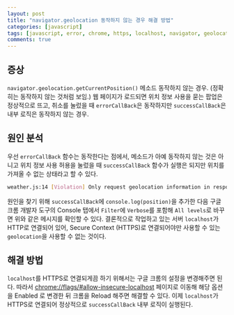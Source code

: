 ```yaml
---
layout: post
title: "navigator.geolocation 동작하지 않는 경우 해결 방법"
categories: [javascript]
tags: [javascript, error, chrome, https, localhost, navigator, geolocation]
comments: true
---
```


## 증상

`navigator.geolocation.getCurrentPosition()` 메소드 동작하지 않는 경우. (정확히는 동작하지 않는 것처럼 보임.) 웹 페이지가 로드되면 위치 정보 사용을 묻는 팝업은 정상적으로 뜨고, 취소를 눌렀을 때 `errorCallBack`은 동작하지만 `successCallBack`은 내부 로직은 동작하지 않는 경우.

## 원인 분석

우선 `errorCallBack` 함수는 동작한다는 점에서, 메소드가 아예 동작하지 않는 것은 아니고 위치 정보 사용 허용을 눌렀을 때 `successCallBack` 함수가 실행은 되지만 위치를 가져올 수 없는 상태라고 할 수 있다.

```bash
weather.js:14 [Violation] Only request geolocation information in response to a user gesture.
```

원인을 찾기 위해 `successCallBack`에 `console.log(position)`을 추가한 다음 구글 크롬 개발자 도구의 Console 탭에서 `Filter`에 `Verbose`를 포함해 `All levels`로 바꾸면 위와 같은 메시지를 확인할 수 있다. 결론적으로 작업하고 있는 서버 `localhost`가 HTTP로 연결되어 있어, Secure Context (HTTPS)로 연결되어야만 사용할 수 있는 `geolocation`을 사용할 수 없는 것이다.

## 해결 방법

`localhost`를 HTTPS로 연결되게끔 하기 위해서는 구글 크롬의 설정을 변경해주면 된다. 따라서 [chrome://flags/#allow-insecure-localhost](chrome://flags/#allow-insecure-localhost) 페이지로 이동해 해당 옵션을 Enabled 로 변경한 뒤 크롬을 Reload 해주면 해결할 수 있다. 이제 `localhost`가 HTTPS로 연결되어 정상적으로 `successCallBack` 내부 로직이 실행된다.

